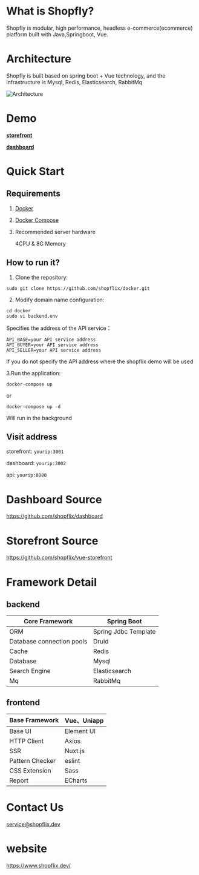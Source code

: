 # What is Shopfly?

Shopfly is modular, high performance, headless e-commerce(ecommerce) platform built with Java,Springboot, Vue.

# Architecture

Shopfly is built based on spring boot + Vue technology, and the infrastructure is Mysql, Redis, Elasticsearch, RabbitMq

![Architecture](https://www.shopfly.cloud/images/Architecture_Overview.png) 

# Demo

[**storefront**](http://52.53.155.58:81)

[**dashboard**](http://52.53.155.58:82)

# Quick Start

## Requirements
1. [Docker](https://docs.docker.com/install/)
2. [Docker Compose](https://docs.docker.com/compose/install/)
3. Recommended server hardware

    4CPU & 8G Memory

## How to run it?

1. Clone the repository:

```
sudo git clone https://github.com/shopflix/docker.git
```


2. Modify domain name configuration:

```
cd docker
sudo vi backend.env
```

Specifies the address of the API service：
```
API_BASE=your API service address
API_BUYER=your API service address
API_SELLER=your API service address
```
If you do not specify the API address where the shopflix demo will be used

3.Run the application:

```
docker-compose up
```
or 

```
docker-compose up -d
```
Will run in the background

## Visit address

storefront: `yourip:3001`

dashboard: `yourip:3002`

api: `yourip:8080`

# Dashboard Source

https://github.com/shopflix/dashboard

# Storefront Source

https://github.com/shopflix/vue-storefront




# Framework Detail

## backend

| Core Framework             | Spring Boot          |
| -------------------------- | -------------------- |
| ORM                        | Spring Jdbc Template |
| Database  connection pools | Druid                |
| Cache                      | Redis                |
| Database                   | Mysql                |
| Search  Engine             | Elasticsearch        |
| Mq                         | RabbitMq             |



## frontend

| Base Framework   | Vue、Uniapp |
| ---------------- | ----------- |
| Base  UI         | Element UI  |
| HTTP  Client     | Axios       |
| SSR              | Nuxt.js     |
| Pattern  Checker | eslint      |
| CSS  Extension   | Sass        |
| Report           | ECharts     |

# Contact Us

service@shopflix.dev



# website

https://www.shopflix.dev/



